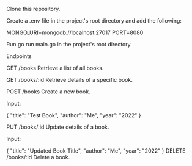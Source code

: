 Clone this repository.

Create a .env file in the project's root directory and add the following:

MONGO_URI=mongodb://localhost:27017
PORT=8080

Run go run main.go in the project's root directory.

Endpoints

GET /books
Retrieve a list of all books.

GET /books/:id
Retrieve details of a specific book.

POST /books
Create a new book.

Input:

{
    "title": "Test Book",
    "author": "Me",
    "year": "2022"
}

PUT /books/:id
Update details of a book.

Input:

{
    "title": "Updated Book Title",
    "author": "Me",
    "year": "2022"
}
DELETE /books/:id
Delete a book.







